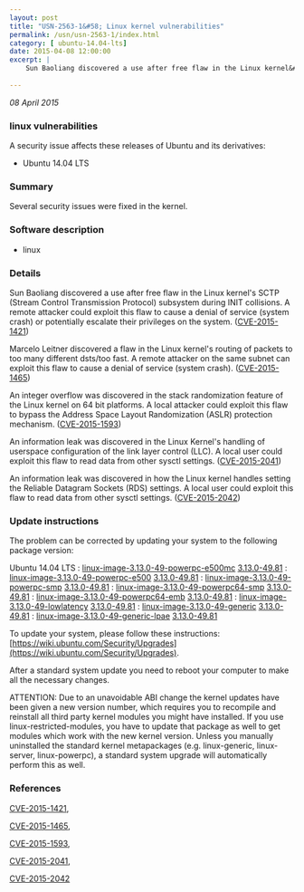 ```yaml
---
layout: post
title: "USN-2563-1&#58; Linux kernel vulnerabilities"
permalink: /usn/usn-2563-1/index.html
category: [ ubuntu-14.04-lts]
date: 2015-04-08 12:00:00
excerpt: |
    Sun Baoliang discovered a use after free flaw in the Linux kernel&#39;s SCTP (Stream Control Transmission Protocol) subsystem during INIT collisions. A remote attacker could exploit this flaw to cause a denial of service (system crash) or potentially escalate their privileges on the system. ([CVE-2015-1421](http://people.ubuntu.com/~ubuntu-security/cve/CVE-2015-1421))
    
--- 
```

 
 

*08 April 2015*

### linux vulnerabilities

A security issue affects these releases of Ubuntu and its derivatives:

* Ubuntu 14.04 LTS

### Summary

Several security issues were fixed in the kernel. 

### Software description

* linux 

### Details

Sun Baoliang discovered a use after free flaw in the Linux kernel&#39;s SCTP (Stream Control Transmission Protocol) subsystem during INIT collisions. A remote attacker could exploit this flaw to cause a denial of service (system crash) or potentially escalate their privileges on the system. ([CVE-2015-1421](http://people.ubuntu.com/~ubuntu-security/cve/CVE-2015-1421))

Marcelo Leitner discovered a flaw in the Linux kernel&#39;s routing of packets to too many different dsts/too fast. A remote attacker on the same subnet can exploit this flaw to cause a denial of service (system crash). ([CVE-2015-1465](http://people.ubuntu.com/~ubuntu-security/cve/CVE-2015-1465))

An integer overflow was discovered in the stack randomization feature of the Linux kernel on 64 bit platforms. A local attacker could exploit this flaw to bypass the Address Space Layout Randomization (ASLR) protection mechanism. ([CVE-2015-1593](http://people.ubuntu.com/~ubuntu-security/cve/CVE-2015-1593))

An information leak was discovered in the Linux Kernel&#39;s handling of userspace configuration of the link layer control (LLC). A local user could exploit this flaw to read data from other sysctl settings. ([CVE-2015-2041](http://people.ubuntu.com/~ubuntu-security/cve/CVE-2015-2041))

An information leak was discovered in how the Linux kernel handles setting the Reliable Datagram Sockets (RDS) settings. A local user could exploit this flaw to read data from other sysctl settings. ([CVE-2015-2042](http://people.ubuntu.com/~ubuntu-security/cve/CVE-2015-2042)) 

### Update instructions

The problem can be corrected by updating your system to the following package version:

Ubuntu 14.04 LTS
 : [linux-image-3.13.0-49-powerpc-e500mc](https://launchpad.net/ubuntu/+source/linux) <span> [3.13.0-49.81](https://launchpad.net/ubuntu/+source/linux/3.13.0-49.81) </span> 
 : [linux-image-3.13.0-49-powerpc-e500](https://launchpad.net/ubuntu/+source/linux) <span> [3.13.0-49.81](https://launchpad.net/ubuntu/+source/linux/3.13.0-49.81) </span> 
 : [linux-image-3.13.0-49-powerpc-smp](https://launchpad.net/ubuntu/+source/linux) <span> [3.13.0-49.81](https://launchpad.net/ubuntu/+source/linux/3.13.0-49.81) </span> 
 : [linux-image-3.13.0-49-powerpc64-smp](https://launchpad.net/ubuntu/+source/linux) <span> [3.13.0-49.81](https://launchpad.net/ubuntu/+source/linux/3.13.0-49.81) </span> 
 : [linux-image-3.13.0-49-powerpc64-emb](https://launchpad.net/ubuntu/+source/linux) <span> [3.13.0-49.81](https://launchpad.net/ubuntu/+source/linux/3.13.0-49.81) </span> 
 : [linux-image-3.13.0-49-lowlatency](https://launchpad.net/ubuntu/+source/linux) <span> [3.13.0-49.81](https://launchpad.net/ubuntu/+source/linux/3.13.0-49.81) </span> 
 : [linux-image-3.13.0-49-generic](https://launchpad.net/ubuntu/+source/linux) <span> [3.13.0-49.81](https://launchpad.net/ubuntu/+source/linux/3.13.0-49.81) </span> 
 : [linux-image-3.13.0-49-generic-lpae](https://launchpad.net/ubuntu/+source/linux) <span> [3.13.0-49.81](https://launchpad.net/ubuntu/+source/linux/3.13.0-49.81) </span> 

To update your system, please follow these instructions: [https://wiki.ubuntu.com/Security/Upgrades](https://wiki.ubuntu.com/Security/Upgrades).

After a standard system update you need to reboot your computer to make all the necessary changes.

ATTENTION: Due to an unavoidable ABI change the kernel updates have been given a new version number, which requires you to recompile and reinstall all third party kernel modules you might have installed. If you use linux-restricted-modules, you have to update that package as well to get modules which work with the new kernel version. Unless you manually uninstalled the standard kernel metapackages (e.g. linux-generic, linux-server, linux-powerpc), a standard system upgrade will automatically perform this as well. 

### References

 
 [CVE-2015-1421](http://people.ubuntu.com/~ubuntu-security/cve/CVE-2015-1421), 

 [CVE-2015-1465](http://people.ubuntu.com/~ubuntu-security/cve/CVE-2015-1465), 

 [CVE-2015-1593](http://people.ubuntu.com/~ubuntu-security/cve/CVE-2015-1593), 

 [CVE-2015-2041](http://people.ubuntu.com/~ubuntu-security/cve/CVE-2015-2041), 

 [CVE-2015-2042](http://people.ubuntu.com/~ubuntu-security/cve/CVE-2015-2042)
 

